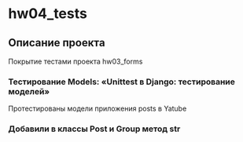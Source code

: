 # hw04_tests
## Описание проекта
Покрытие тестами проекта hw03_forms
### Тестирование Models: «Unittest в Django: тестирование моделей»

Протестированы модели приложения posts в Yatube
 
### Добавили в классы Post и Group метод __str__
